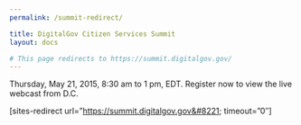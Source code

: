 ```yaml
---
permalink: /summit-redirect/

title: DigitalGov Citizen Services Summit
layout: docs

# This page redirects to https://summit.digitalgov.gov/
---
```


Thursday, May 21, 2015, 8:30 am to 1 pm, EDT. Register now to view the live webcast from D.C.

[sites-redirect url=&#8221;https://summit.digitalgov.gov&#8221; timeout=&#8221;0&#8243;]
